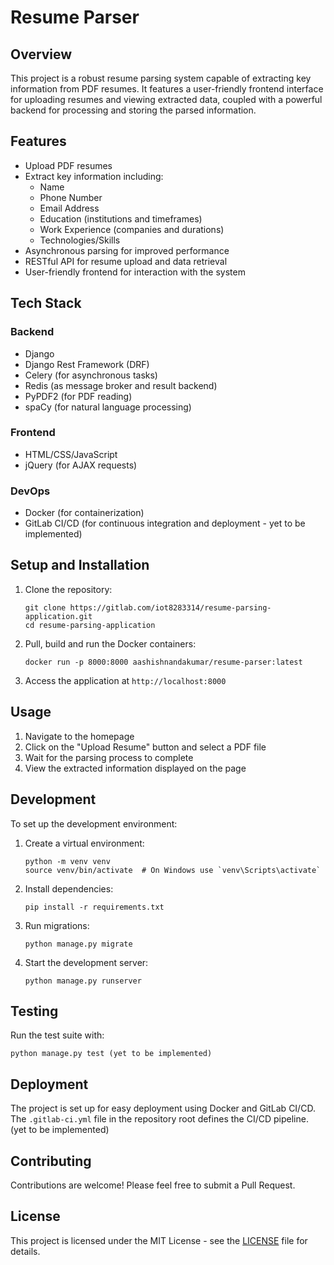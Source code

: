 # Resume Parser

## Overview
This project is a robust resume parsing system capable of extracting key information from PDF resumes. It features a user-friendly frontend interface for uploading resumes and viewing extracted data, coupled with a powerful backend for processing and storing the parsed information.

## Features
- Upload PDF resumes
- Extract key information including:
  - Name
  - Phone Number
  - Email Address
  - Education (institutions and timeframes)
  - Work Experience (companies and durations)
  - Technologies/Skills
- Asynchronous parsing for improved performance
- RESTful API for resume upload and data retrieval
- User-friendly frontend for interaction with the system

## Tech Stack
### Backend
- Django
- Django Rest Framework (DRF)
- Celery (for asynchronous tasks)
- Redis (as message broker and result backend)
- PyPDF2 (for PDF reading)
- spaCy (for natural language processing)

### Frontend
- HTML/CSS/JavaScript
- jQuery (for AJAX requests)

### DevOps
- Docker (for containerization)
- GitLab CI/CD (for continuous integration and deployment - yet to be implemented)

## Setup and Installation
1. Clone the repository:
   ```
   git clone https://gitlab.com/iot8283314/resume-parsing-application.git
   cd resume-parsing-application
   ```

2. Pull, build and run the Docker containers:
   ```
   docker run -p 8000:8000 aashishnandakumar/resume-parser:latest
   ```

3. Access the application at `http://localhost:8000`

## Usage
1. Navigate to the homepage
2. Click on the "Upload Resume" button and select a PDF file
3. Wait for the parsing process to complete
4. View the extracted information displayed on the page

## Development
To set up the development environment:

1. Create a virtual environment:
   ```
   python -m venv venv
   source venv/bin/activate  # On Windows use `venv\Scripts\activate`
   ```

2. Install dependencies:
   ```
   pip install -r requirements.txt
   ```

3. Run migrations:
   ```
   python manage.py migrate
   ```

4. Start the development server:
   ```
   python manage.py runserver
   ```

## Testing
Run the test suite with:
```
python manage.py test (yet to be implemented)
```

## Deployment
The project is set up for easy deployment using Docker and GitLab CI/CD. The `.gitlab-ci.yml` file in the repository root defines the CI/CD pipeline. (yet to be implemented)

## Contributing
Contributions are welcome! Please feel free to submit a Pull Request.

## License
This project is licensed under the MIT License - see the [LICENSE](LICENSE) file for details.
